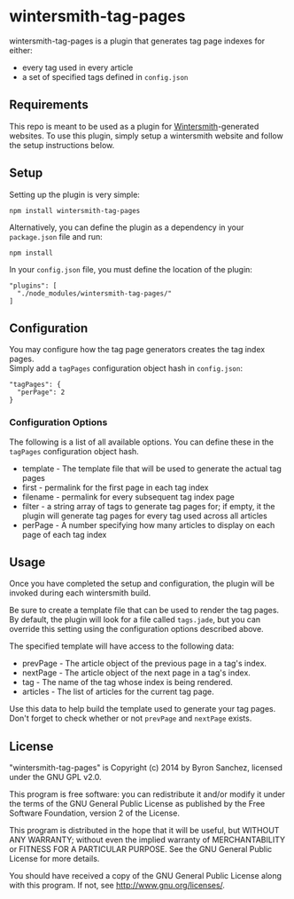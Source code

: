 # wintersmith-tag-pages

wintersmith-tag-pages is a plugin that generates tag page indexes for either:

  - every tag used in every article
  - a set of specified tags defined in `config.json`

## Requirements

This repo is meant to be used as a plugin for 
[Wintersmith](https://github.com/jnordberg/wintersmith)-generated websites. To 
use this plugin, simply setup a wintersmith website and follow the setup 
instructions below.

## Setup

Setting up the plugin is very simple:

    npm install wintersmith-tag-pages

Alternatively, you can define the plugin as a dependency in your `package.json` file and run:

    npm install

In your `config.json` file, you must define the location of the plugin:

    "plugins": [
      "./node_modules/wintersmith-tag-pages/"
    ]

## Configuration

You may configure how the tag page generators creates the tag index pages.  
Simply add a `tagPages` configuration object hash in `config.json`:

    "tagPages": {
      "perPage": 2
    }

### Configuration Options

The following is a list of all available options. You can define these in the 
`tagPages` configuration object hash.

  - template - The template file that will be used to generate the actual tag 
    pages
  - first - permalink for the first page in each tag index
  - filename -  permalink for every subsequent tag index page
  - filter - a string array of tags to generate tag pages for; if empty, it the 
    plugin will generate tag pages for every tag used across all articles
  - perPage - A number specifying how many articles to display on each page of 
    each tag index

## Usage

Once you have completed the setup and configuration, the plugin will be invoked 
during each wintersmith build.

Be sure to create a template file that can be used to render the tag pages. By 
default, the plugin will look for a file called `tags.jade`, but you can 
override this setting using the configuration options described above.

The specified template will have access to the following data:

  - prevPage - The article object of the previous page in a tag's index.
  - nextPage - The article object of the next page in a tag's index.
  - tag - The name of the tag whose index is being rendered.
  - articles - The list of articles for the current tag page.

Use this data to help build the template used to generate your tag pages. Don't 
forget to check whether or not `prevPage` and `nextPage` exists.

## License

"wintersmith-tag-pages" is Copyright (c) 2014 by Byron Sanchez, licensed under
the GNU GPL v2.0.

This program is free software: you can redistribute it and/or modify it under
the terms of the GNU General Public License as published by the Free Software
Foundation, version 2 of the License.

This program is distributed in the hope that it will be useful, but WITHOUT ANY
WARRANTY; without even the implied warranty of MERCHANTABILITY or FITNESS FOR A
PARTICULAR PURPOSE. See the GNU General Public License for more details.

You should have received a copy of the GNU General Public License along with
this program. If not, see <http://www.gnu.org/licenses/>.

